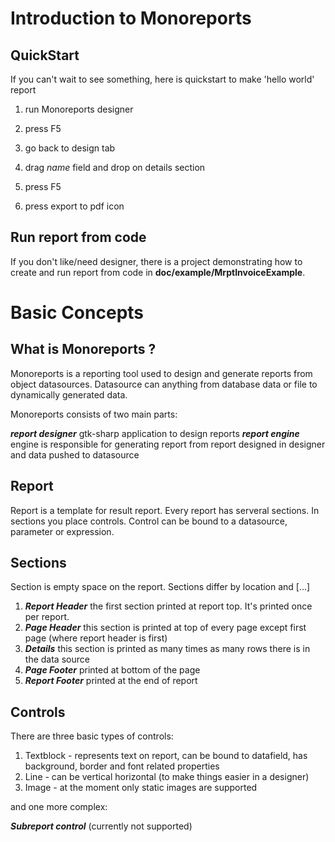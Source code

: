 Introduction to Monoreports
===========================

QuickStart
----------
If you can't wait to see something, here is quickstart to make 'hello world' report

1. run Monoreports designer

2. press F5

5. go back to design tab

6. drag *name* field and drop on details section

7. press F5

8. press export to pdf icon

Run report from code
--------------------
If you don't like/need designer, there is a project demonstrating how to create and run report from code in ****doc/example/MrptInvoiceExample****.

Basic Concepts
==============

What is Monoreports ?
---------------------
Monoreports is a reporting tool used to design and generate reports from object datasources. Datasource can anything from database data or file to dynamically generated data.

Monoreports consists of two main parts:

***report designer***  gtk-sharp application to design reports
***report engine***  engine is responsible for generating report from report designed in designer and data pushed to datasource

Report
------
Report is a template for result report. Every report has serveral sections. In sections you place controls.
Control can be bound to a datasource, parameter or expression.

Sections
--------

Section is empty space on the report. Sections differ by location and [...]

1. ***Report Header*** the first section printed at report top. It's printed once per report.
2. ***Page Header*** this section is printed at top of every page except first page (where report header is first)
3. ***Details*** this section is printed as many times as many rows there is in the data source
4. ***Page Footer*** printed at bottom of the page
5. ***Report Footer*** printed at the end of report

Controls
--------
There are three basic types of controls:

1. Textblock - represents text on report, can be bound to datafield, has background, border and font related properties
2. Line  - can be vertical horizontal (to make things easier in a designer)
3. Image - at the moment only static images are supported

and one more complex:

***Subreport control*** (currently not supported)





